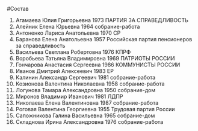 #Состав
1. Агамаева Юлия Григорьевна 1973 ПАРТИЯ ЗА СПРАВЕДЛИВОСТЬ
2. Алейник Елена Юрьевна 1964 собрание-работа
3. Антоненко Лариса Анатольевна 1970 СР
4. Баранова Елена Анатольевна 1957 Российская партия пенсионеров за справедливость
5. Васильева Светлана Робертовна 1976 КПРФ
6. Воробьева Татьяна Владимировна 1969 ПАТРИОТЫ РОССИИ
7. Гончарова Анастасия Сергеевна 1986 КОММУНИСТЫ РОССИИ
8. Иванов Дмитрий Алексеевич 1983 ЕР
9. Калинин Александр Сергеевич 1981 собрание-работа
10. Козионова Валентина Николаевна 1958 собрание-работа
11. Логунова Тамара Александровна 1950 собрание-дом
12. Миронов Владимир Иванович 1981 ЛДПР
13. Николаева Елена Валентиновна 1987 собрание-работа
14. Роговая Валентина Георгиевна 1955 Трудовая партия России
15. Сапожникова Галина Васильевна 1965 собрание-дом
16. Складнова Ирина Александровна 1976 собрание-работа
